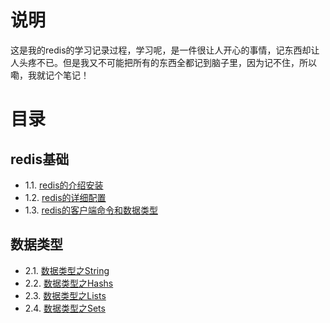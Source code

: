 # 说明
这是我的redis的学习记录过程，学习呢，是一件很让人开心的事情，记东西却让人头疼不已。但是我又不可能把所有的东西全都记到脑子里，因为记不住，所以嘞，我就记个笔记！

# 目录
## redis基础

- 1.1. [redis的介绍安装](base/recommend_install.md)
- 1.2. [redis的详细配置](base/detail_conf.md)
- 1.3. [redis的客户端命令和数据类型](base/cli_data_type.md)

## 数据类型
- 2.1. [数据类型之String](base/string.md)
- 2.2. [数据类型之Hashs](base/hashs.md)
- 2.3. [数据类型之Lists](base/lists.md)
- 2.4. [数据类型之Sets](base/sets.md)
